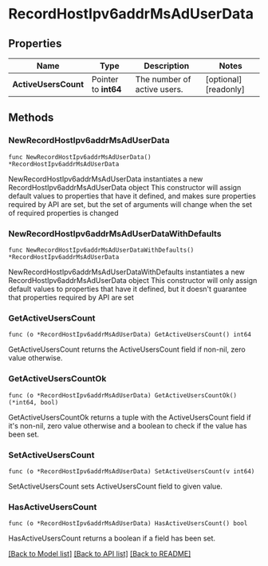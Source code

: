 # RecordHostIpv6addrMsAdUserData

## Properties

Name | Type | Description | Notes
------------ | ------------- | ------------- | -------------
**ActiveUsersCount** | Pointer to **int64** | The number of active users. | [optional] [readonly] 

## Methods

### NewRecordHostIpv6addrMsAdUserData

`func NewRecordHostIpv6addrMsAdUserData() *RecordHostIpv6addrMsAdUserData`

NewRecordHostIpv6addrMsAdUserData instantiates a new RecordHostIpv6addrMsAdUserData object
This constructor will assign default values to properties that have it defined,
and makes sure properties required by API are set, but the set of arguments
will change when the set of required properties is changed

### NewRecordHostIpv6addrMsAdUserDataWithDefaults

`func NewRecordHostIpv6addrMsAdUserDataWithDefaults() *RecordHostIpv6addrMsAdUserData`

NewRecordHostIpv6addrMsAdUserDataWithDefaults instantiates a new RecordHostIpv6addrMsAdUserData object
This constructor will only assign default values to properties that have it defined,
but it doesn't guarantee that properties required by API are set

### GetActiveUsersCount

`func (o *RecordHostIpv6addrMsAdUserData) GetActiveUsersCount() int64`

GetActiveUsersCount returns the ActiveUsersCount field if non-nil, zero value otherwise.

### GetActiveUsersCountOk

`func (o *RecordHostIpv6addrMsAdUserData) GetActiveUsersCountOk() (*int64, bool)`

GetActiveUsersCountOk returns a tuple with the ActiveUsersCount field if it's non-nil, zero value otherwise
and a boolean to check if the value has been set.

### SetActiveUsersCount

`func (o *RecordHostIpv6addrMsAdUserData) SetActiveUsersCount(v int64)`

SetActiveUsersCount sets ActiveUsersCount field to given value.

### HasActiveUsersCount

`func (o *RecordHostIpv6addrMsAdUserData) HasActiveUsersCount() bool`

HasActiveUsersCount returns a boolean if a field has been set.


[[Back to Model list]](../README.md#documentation-for-models) [[Back to API list]](../README.md#documentation-for-api-endpoints) [[Back to README]](../README.md)


